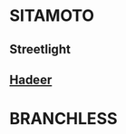<!-- TITLE: Documentation -->
<!-- SUBTITLE: Product and Service Documentation -->

# SITAMOTO
## Streetlight
## [Hadeer](http://localhost/hadeer)

# BRANCHLESS


